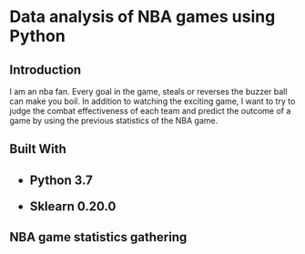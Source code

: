 <h1>Data analysis of NBA games using Python</h1>
<h2>Introduction</h2>
<p>I am an nba fan. Every goal in the game, steals or reverses the buzzer ball can make you boil. 
In addition to watching the exciting game, I want to try to judge the combat effectiveness of each team 
and predict the outcome of a game by using the previous statistics of the NBA game.</p>
<h2>Built With<h2>
  <ul>
    <li><p>Python 3.7</p></li>
    <li><p>Sklearn 0.20.0</p></li>
    </ul>
 <h2>NBA game statistics gathering</h2>
